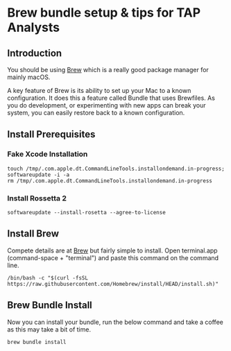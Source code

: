 # Brew bundle setup & tips for TAP Analysts 

## Introduction
You should be using [Brew](https://brew.sh) which is a really good package manager for mainly macOS. 

A key feature of Brew is its ability to set up your Mac to a known configuration. It does this a feature called Bundle that uses Brewfiles. As you do development, or experimenting with new apps can break your system, you can easily restore back to a known configuration. 

## Install Prerequisites

### Fake Xcode Installation

```
touch /tmp/.com.apple.dt.CommandLineTools.installondemand.in-progress;
softwareupdate -i -a
rm /tmp/.com.apple.dt.CommandLineTools.installondemand.in-progress
```


### Install Rossetta 2

```
softwareupdate --install-rosetta --agree-to-license
```

## Install Brew

Compete details are at [Brew](https://brew.sh) but fairly simple to install. Open terminal.app (command-space + "terminal") and paste this command on the command line.


```
/bin/bash -c "$(curl -fsSL https://raw.githubusercontent.com/Homebrew/install/HEAD/install.sh)"
```


## Brew Bundle Install

Now you can install your bundle, run the below command and take a coffee as this may take a bit of time. 

```
brew bundle install
```